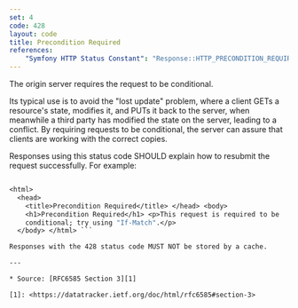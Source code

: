 ```yaml
---
set: 4
code: 428
layout: code
title: Precondition Required
references:
    "Symfony HTTP Status Constant": "Response::HTTP_PRECONDITION_REQUIRED"
---
```


The origin server requires the request to be conditional.

Its typical use is to avoid the "lost update" problem, where a client
GETs a resource's state, modifies it, and PUTs it back to the server,
when meanwhile a third party has modified the state on the server,
leading to a conflict. By requiring requests to be conditional, the
server can assure that clients are working with the correct copies.

Responses using this status code SHOULD explain how to resubmit the
request successfully. For example:

``` HTTP/1.1 428 Precondition Required Content-Type: text/html

<html>
  <head>
    <title>Precondition Required</title> </head> <body>
    <h1>Precondition Required</h1> <p>This request is required to be
    conditional; try using "If-Match".</p>
  </body> </html> ```

Responses with the 428 status code MUST NOT be stored by a cache.

---

* Source: [RFC6585 Section 3][1]

[1]: <https://datatracker.ietf.org/doc/html/rfc6585#section-3>
